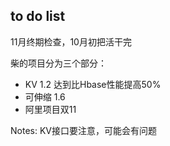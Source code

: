 ## to do list

11月终期检查，10月初把活干完


柴的项目分为三个部分：

* KV 1.2 达到比Hbase性能提高50%
* 可伸缩 1.6
* 阿里项目双11

Notes: KV接口要注意，可能会有问题


